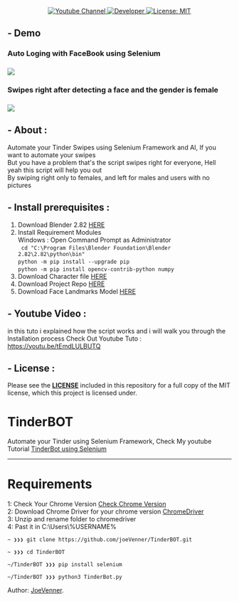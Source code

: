 <p align="center">
  <a href="https://www.youtube.com/channel/UCKvgGs-ALhvOq9u95PHXHNw">
      <img src="https://img.shields.io/badge/YB-Python%20with%20Joe-red" alt="Youtube Channel"/>
  </a>
  <a href="https://github.com/joeVenner/">
      <img src="https://badgen.net/badge/Developer/joeVenner/blue?icon=github" alt="Developer"/>
  </a>
  <a href="https://github.com/joeVenner//blob/master/LICENSE">
    <img alt="License: MIT" src="https://img.shields.io/badge/License-MIT-yellow.svg" target="_blank" />
  </a>
</p>

## - Demo 
<p align=left>
  <h3> Auto Loging with FaceBook using Selenium <h3>
  <img src="https://media.giphy.com/media/lMZrQfDigtARO6nE2h/giphy.gif" >
</p>
<p align=left>
  <h3> Swipes right after detecting a face and the gender is female<h3>
  <img src="https://media.giphy.com/media/PmGHqLdnL0hywYBCY3/giphy.gif" >
</p>


## - About :

<p>Automate your Tinder Swipes using Selenium Framework and AI, If you want to automate your swipes <br>But you have a problem that's the script swipes right for everyone, Hell yeah this script will help you out<br>By swiping right only to females, and left for males and users with no pictures</p>

## - Install prerequisites :

 1. Download Blender 2.82 [HERE](https://download.blender.org/release/Blender2.82/blender-2.82-windows64.msi)
 2. Install Requirement Modules <br>
       Windows : Open Command Prompt as Administrator 
       <br>` cd "C:\Program Files\Blender Foundation\Blender 2.82\2.82\python\bin"`
         <br> `python -m pip install --upgrade pip  `
         <br> `python -m pip install opencv-contrib-python numpy ` 
 3. Download Character file [HERE](https://cloud.blender.org/p/characters/5718a967c379cf04929a4247)
 4. Download Project Repo [HERE](https://github.com/joeVenner/control-3d-character-using-python/archive/master.zip)
 5. Download Face Landmarks Model [HERE](https://github.com/kurnianggoro/GSOC2017/archive/master.zip)
 
 
 ## - Youtube Video : 
 in this tuto i explained how the script works and i will walk you through the Installation process
 Check Out Youtube Tuto : https://youtu.be/tEmdLULBUTQ
 

## - License :

Please see the **[LICENSE](LICENSE)** included in this repository for a full copy of the MIT license, which this project is licensed under.
 


# TinderBOT
Automate your Tinder using Selenium Framework, Check My youtube Tutorial [TinderBot using Selenium](https://www.youtube.com/channel/UCKvgGs-ALhvOq9u95PHXHNw)


-------------
# Requirements
1: Check Your Chrome Version [Check Chrome Version](https://chrome://settings/help)<br/>
2: Download Chrome Driver for your chrome version [ChromeDriver](https://chromedriver.chromium.org/downloads) <br/>
3: Unzip and rename folder to chromedriver<br/>
4: Past it in C:\Users\\%USERNAME% <br/>
```
~ ❯❯❯ git clone https://github.com/joeVenner/TinderBOT.git

~ ❯❯❯ cd TinderBOT

~/TinderBOT ❯❯❯ pip install selenium

~/TinderBOT ❯❯❯ python3 TinderBot.py
```



Author: [JoeVenner](mailto:ylafrimi@gmail.com).
